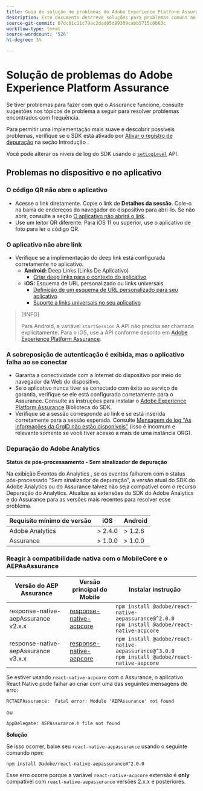 ```yaml
---
title: Guia de solução de problemas do Adobe Experience Platform Assurance
description: Este documento descreve soluções para problemas comuns ao usar o Adobe Experience Platform Assurance.
source-git-commit: 07dc01c11c79ac2dad05d89309cabb5715c0b63c
workflow-type: tm+mt
source-wordcount: '526'
ht-degree: 3%

---
```



# Solução de problemas do Adobe Experience Platform Assurance

Se tiver problemas para fazer com que o Assurance funcione, consulte sugestões nos tópicos de problema a seguir para resolver problemas encontrados com frequência.

Para permitir uma implementação mais suave e descobrir possíveis problemas, verifique se o SDK está ativado por [Ativar o registro de depuração](https://developer.adobe.com/client-sdks/documentation/getting-started/enable-debug-logging/) na seção Introdução .

Você pode alterar os níveis de log do SDK usando o [`setLogLevel`](https://developer.adobe.com/client-sdks/documentation/mobile-core/api-reference/#setloglevel) API.

## Problemas no dispositivo e no aplicativo

### O código QR não abre o aplicativo

* Acesse o link diretamente. Copie o link de **Detalhes da sessão**. Cole-o na barra de endereços do navegador do dispositivo para abri-lo. Se não abrir, consulte a seção [O aplicativo não abrirá o link](#app-does-not-open-link).
* Use um leitor QR diferente. Para iOS 11 ou superior, use o aplicativo de foto para ler o código QR.

### O aplicativo não abre link

* Verifique se a implementação do deep link está configurada corretamente no aplicativo.
   * **Android:** Deep Links (Links De Aplicativo)
      * [Criar deep links para o contexto do aplicativo](https://developer.android.com/training/app-links/deep-linking)
   * **iOS:** Esquema de URL personalizado ou links universais
      * [Definição de um esquema de URL personalizado para seu aplicativo](https://developer.apple.com/documentation/uikit/inter-process_communication/allowing_apps_and_websites_to_link_to_your_content/defining_a_custom_url_scheme_for_your_app)
      * [Suporte a links universais no seu aplicativo](https://developer.apple.com/documentation/uikit/inter-process_communication/allowing_apps_and_websites_to_link_to_your_content/supporting_universal_links_in_your_app)

>[!INFO]
>
>Para Android, a variável `startSession` A API não precisa ser chamada explicitamente. Para o iOS, use a API conforme descrito em [Adobe Experience Platform Assurance](https://developer.adobe.com/client-sdks/documentation/platform-assurance-sdk/#register-aepassurance-with-mobile-core).

### A sobreposição de autenticação é exibida, mas o aplicativo falha ao se conectar

* Garanta a conectividade com a Internet do dispositivo por meio do navegador da Web do dispositivo.
* Se o aplicativo nunca tiver se conectado com êxito ao serviço de garantia, verifique se ele está configurado corretamente para o Assurance. Consulte as instruções para instalar o [Adobe Experience Platform Assurance](./tutorials/implement-assurance.md) Biblioteca do SDK.
* Verifique se a sessão corresponde ao link e se está inserida corretamente para a sessão esperada. Consulte [Mensagem de log &quot;As informações da OrgID não estão disponíveis&quot;](https://developer.adobe.com/client-sdks/documentation/platform-assurance-sdk/common-issues/#orgid-information-is-not-available) (isso é incomum e relevante somente se você tiver acesso a mais de uma instância ORG).

### Depuração do Adobe Analytics

**Status de pós-processamento - Sem sinalizador de depuração**

Na exibição Eventos do Analytics , se os eventos falharem com o status pós-processado &quot;Sem sinalizador de depuração&quot;, a versão atual do SDK do Adobe Analytics ou do Assurance talvez não seja compatível com o recurso Depuração do Analytics.
Atualize as extensões do SDK do Adobe Analytics e do Assurance para as versões mais recentes para resolver esse problema.

| Requisito mínimo de versão | iOS | Android |
| --------------------------- | --- | ------- |
| Adobe Analytics | > 2.4.0 | > 1.2.6 |
| Assurance | > 1.0.0 | > 1.0.0 |

### Reagir à compatibilidade nativa com o MobileCore e o AEPAsAssurance

| Versão do AEP Assurance | Versão principal do Mobile | Instalar instrução |
| --------------------- | ------------------- | ------------------- |
| response-native-aepAssurance v2.x.x | [response-native-acpcore](https://www.npmjs.com/package/@adobe/react-native-acpcore) | `npm install @adobe/react-native-aepassurance@^2.0.0` <br/>`npm install @adobe/react-native-acpcore` |
| response-native-aepAssurance v3.x.x | [response-native-aepcore](https://www.npmjs.com/package/@adobe/react-native-aepcore) | `npm install @adobe/react-native-aepassurance@^3.0.0` <br/>`npm install @adobe/react-native-aepcore` |

Se estiver usando `react-native-acpcore` com o Assurance, o aplicativo React Native pode falhar ao criar com uma das seguintes mensagens de erro:

```
RCTAEPAssurance:  Fatal error: Module 'AEPAssurance' not found
```

ou

```
AppDelegate: AEPAssurance.h file not found
```

**Solução**

Se isso ocorrer, baixe seu `react-native-aepassurance` usando o seguinte comando npm:

```shell
npm install @adobe/react-native-aepassurance@^2.0.0
```

Esse erro ocorre porque a variável `react-native-acpcore` extensão é **only** compatível com `react-native-aepassurance` versões 2.x.x e posteriores.
